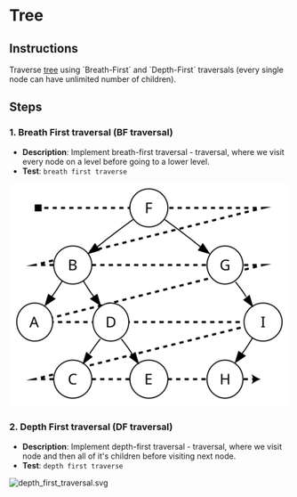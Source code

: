 # Tree

## Instructions

Traverse [tree](https://en.wikipedia.org/wiki/Tree_(data_structure)) using `Breath-First` and `Depth-First` traversals
(every single node can have unlimited number of children).

## Steps

### 1. Breath First traversal (BF traversal)

- **Description**: Implement breath-first traversal - traversal, where we visit every node on a level before going to a
  lower level.
- **Test**: `breath first traverse`

![breadth_first_traversal.svg](misc/breadth_first_traversal.svg)

### 2. Depth First traversal (DF traversal)

- **Description**: Implement depth-first traversal - traversal, where we visit node and then all of it's children before
  visiting next node.
- **Test**: `depth first traverse`

![depth_first_traversal.svg](misc/depth_first_traversal.svg)
